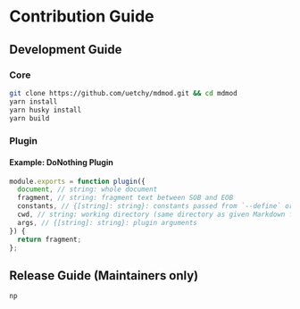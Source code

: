 # Contribution Guide

## Development Guide

### Core

```bash
git clone https://github.com/uetchy/mdmod.git && cd mdmod
yarn install
yarn husky install
yarn build
```

### Plugin

#### Example: DoNothing Plugin

```js
module.exports = function plugin({
  document, // string: whole document
  fragment, // string: fragment text between SOB and EOB
  constants, // {[string]: string}: constants passed from `--define` or envvar
  cwd, // string: working directory (same directory as given Markdown file)
  args, // {[string]: string}: plugin arguments
}) {
  return fragment;
};
```

## Release Guide (Maintainers only)

```bash
np
```
